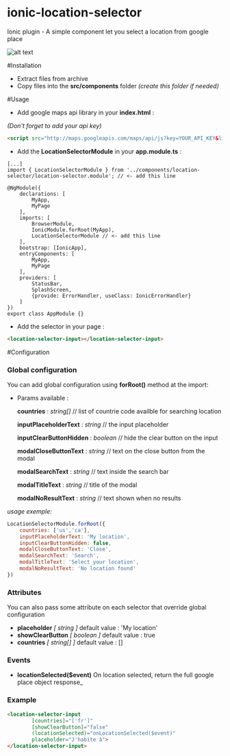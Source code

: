 # ionic-location-selector
Ionic plugin - A simple component let you select a location from google place

![alt text](https://raw.githubusercontent.com/ultraxion/ionic-location-selector-example/master/assets/IonicLocationSelectorDemo.gif "Ionic Location Selector")

#Installation

- Extract files from archive
- Copy files into the **src/components** folder _(create this folder if needed)_

#Usage

- Add google maps api library in your **index.html** :

_(Don't forget to add your api key)_
```html
<script src="http://maps.googleapis.com/maps/api/js?key=YOUR_API_KEY&libraries=places"></script>
```

- Add the **LocationSelectorModule** in your **app.module.ts** : 

```text
[...]
import { LocationSelectorModule } from '../components/location-selector/location-selector.module'; // <- add this line

@NgModule({
    declarations: [
        MyApp,
        MyPage
    ],
    imports: [
        BrowserModule,
        IonicModule.forRoot(MyApp),
        LocationSelectorModule // <- add this line
    ],
    bootstrap: [IonicApp],
    entryComponents: [
        MyApp,
        MyPage
    ],
    providers: [
        StatusBar,
        SplashScreen,
        {provide: ErrorHandler, useClass: IonicErrorHandler}
    ]
})
export class AppModule {}
```
- Add the selector in your page :
```html
<location-selector-input></location-selector-input>
```

#Configuration
### Global configuration
You can add global configuration using **forRoot()** method at the import: 
- Params available :

    **countries** : _string[]_ // list of countrie code availble for searching location
    
    **inputPlaceholderText** : _string_ // the input placeholder
    
    **inputClearButtonHidden** : _boolean_ // hide the clear button on the input
     
    **modalCloseButtonText** : _string_ // text on the close button from the modal
    
    **modalSearchText** : _string_ // text inside the search bar
    
    **modalTitleText** : _string_ // title of the modal
    
    **modalNoResultText** : _string_ // text shown when no results

_usage exemple:_
```javascript
LocationSelectorModule.forRoot({
    countries: ['us','ca'],
    inputPlaceholderText: 'My location',
    inputClearButtonHidden: false,
    modalCloseButtonText: 'Close',
    modalSearchText: 'Search',
    modalTitleText: 'Select your location',
    modalNoResultText: 'No location found'
})
```

### Attributes

You can also pass some attribute on each selector that override global configuration

- **placeholder** _[ string ]_ default value : 'My location'
- **showClearButton** _[ boolean ]_ default value : true
- **countries** _[ string[] ]_ default value : []

### Events

- **locationSelected($event)**  On location selected, return the full google place object response_
  
### Example
```html
<location-selector-input
        [countries]="['fr']"
        [showClearButton]="false"
        (locationSelected)="onLocationSelected($event)"
        placeholder="J'habite à">
</location-selector-input>
```

